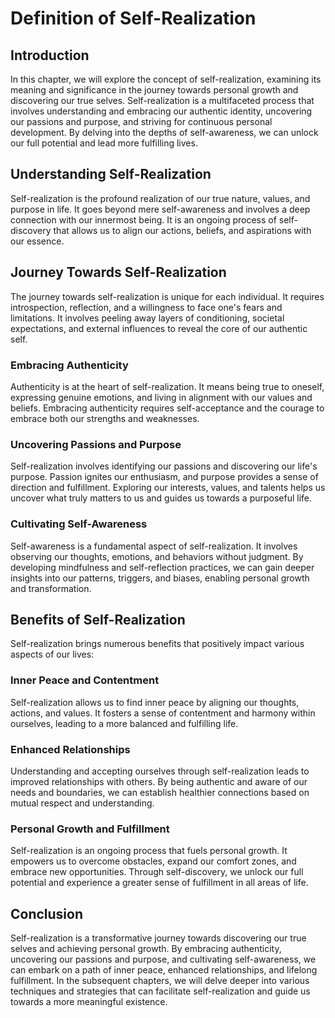 Definition of Self-Realization
=========================================

Introduction
------------

In this chapter, we will explore the concept of self-realization, examining its meaning and significance in the journey towards personal growth and discovering our true selves. Self-realization is a multifaceted process that involves understanding and embracing our authentic identity, uncovering our passions and purpose, and striving for continuous personal development. By delving into the depths of self-awareness, we can unlock our full potential and lead more fulfilling lives.

Understanding Self-Realization
------------------------------

Self-realization is the profound realization of our true nature, values, and purpose in life. It goes beyond mere self-awareness and involves a deep connection with our innermost being. It is an ongoing process of self-discovery that allows us to align our actions, beliefs, and aspirations with our essence.

Journey Towards Self-Realization
--------------------------------

The journey towards self-realization is unique for each individual. It requires introspection, reflection, and a willingness to face one's fears and limitations. It involves peeling away layers of conditioning, societal expectations, and external influences to reveal the core of our authentic self.

### Embracing Authenticity

Authenticity is at the heart of self-realization. It means being true to oneself, expressing genuine emotions, and living in alignment with our values and beliefs. Embracing authenticity requires self-acceptance and the courage to embrace both our strengths and weaknesses.

### Uncovering Passions and Purpose

Self-realization involves identifying our passions and discovering our life's purpose. Passion ignites our enthusiasm, and purpose provides a sense of direction and fulfillment. Exploring our interests, values, and talents helps us uncover what truly matters to us and guides us towards a purposeful life.

### Cultivating Self-Awareness

Self-awareness is a fundamental aspect of self-realization. It involves observing our thoughts, emotions, and behaviors without judgment. By developing mindfulness and self-reflection practices, we can gain deeper insights into our patterns, triggers, and biases, enabling personal growth and transformation.

Benefits of Self-Realization
----------------------------

Self-realization brings numerous benefits that positively impact various aspects of our lives:

### Inner Peace and Contentment

Self-realization allows us to find inner peace by aligning our thoughts, actions, and values. It fosters a sense of contentment and harmony within ourselves, leading to a more balanced and fulfilling life.

### Enhanced Relationships

Understanding and accepting ourselves through self-realization leads to improved relationships with others. By being authentic and aware of our needs and boundaries, we can establish healthier connections based on mutual respect and understanding.

### Personal Growth and Fulfillment

Self-realization is an ongoing process that fuels personal growth. It empowers us to overcome obstacles, expand our comfort zones, and embrace new opportunities. Through self-discovery, we unlock our full potential and experience a greater sense of fulfillment in all areas of life.

Conclusion
----------

Self-realization is a transformative journey towards discovering our true selves and achieving personal growth. By embracing authenticity, uncovering our passions and purpose, and cultivating self-awareness, we can embark on a path of inner peace, enhanced relationships, and lifelong fulfillment. In the subsequent chapters, we will delve deeper into various techniques and strategies that can facilitate self-realization and guide us towards a more meaningful existence.
